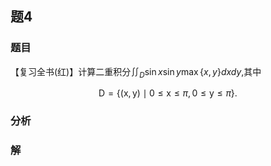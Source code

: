 ## 题4
### 题目
【复习全书(红)】计算二重积分${\iint }_{D}\sin x\sin y\max \{ x, y\} {dxdy}$,其中

$$
\mathrm{D} = \{ ( {\mathrm{x},\mathrm{y}})  \mid  0 \leq  \mathrm{x} \leq  \pi ,0 \leq  \mathrm{y} \leq  \pi \} .
$$
### 分析

### 解